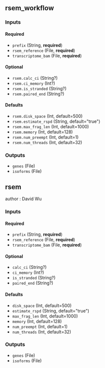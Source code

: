 
## rsem_workflow

### Inputs

#### Required

  * `prefix` (String, **required**)
  * `rsem_reference` (File, **required**)
  * `transcriptome_bam` (File, **required**)

#### Optional

  * `rsem.calc_ci` (String?)
  * `rsem.ci_memory` (Int?)
  * `rsem.is_stranded` (String?)
  * `rsem.paired_end` (String?)

#### Defaults

  * `rsem.disk_space` (Int, default=500)
  * `rsem.estimate_rspd` (String, default="true")
  * `rsem.max_frag_len` (Int, default=1000)
  * `rsem.memory` (Int, default=128)
  * `rsem.num_preempt` (Int, default=1)
  * `rsem.num_threads` (Int, default=32)

### Outputs

  * `genes` (File)
  * `isoforms` (File)

## rsem

author
: David Wu

### Inputs

#### Required

  * `prefix` (String, **required**)
  * `rsem_reference` (File, **required**)
  * `transcriptome_bam` (File, **required**)

#### Optional

  * `calc_ci` (String?)
  * `ci_memory` (Int?)
  * `is_stranded` (String?)
  * `paired_end` (String?)

#### Defaults

  * `disk_space` (Int, default=500)
  * `estimate_rspd` (String, default="true")
  * `max_frag_len` (Int, default=1000)
  * `memory` (Int, default=128)
  * `num_preempt` (Int, default=1)
  * `num_threads` (Int, default=32)

### Outputs

  * `genes` (File)
  * `isoforms` (File)
